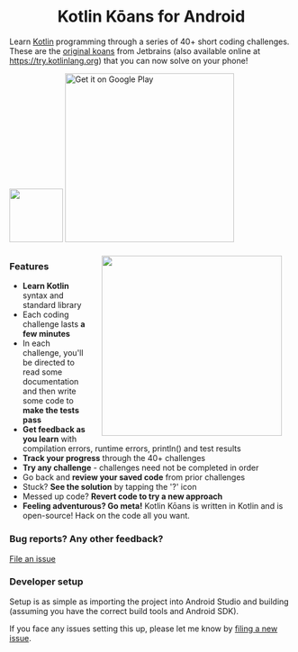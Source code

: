 <h1 align="center">Kotlin Kōans for Android</h1>

Learn [Kotlin][kotlin] programming through a series of 40+ short coding challenges. These are the [original koans](https://github.com/Kotlin/kotlin-koans) from Jetbrains (also available online at https://try.kotlinlang.org) that you can now solve on your phone!

<p>
    <a href='https://play.google.com/store/apps/details?id=me.vickychijwani.kotlinkoans&utm_source=github&utm_campaign=badge&pcampaignid=MKT-Other-global-all-co-prtnr-py-PartBadge-Mar2515-1'><img src='http://i.imgur.com/LPgOQzB.png' width='95px' vspace='10' /></a>
    <a href='https://play.google.com/store/apps/details?id=me.vickychijwani.kotlinkoans&utm_source=github&utm_campaign=badge&pcampaignid=MKT-Other-global-all-co-prtnr-py-PartBadge-Mar2515-1'><img alt='Get it on Google Play' src='https://play.google.com/intl/en_us/badges/images/generic/en_badge_web_generic.png' width='300px' /></a>
</p>

<img src="http://i.imgur.com/UTmcU39.gif" width="320" align="right" hspace="20">

### Features

- **Learn Kotlin** syntax and standard library
- Each coding challenge lasts **a few minutes**
- In each challenge, you'll be directed to read some documentation and then write some code to **make the tests pass**
- **Get feedback as you learn** with compilation errors, runtime errors, println() and test results
- **Track your progress** through the 40+ challenges
- **Try any challenge** - challenges need not be completed in order
- Go back and **review your saved code** from prior challenges
- Stuck? **See the solution** by tapping the '?' icon
- Messed up code? **Revert code to try a new approach**
- **Feeling adventurous? Go meta!** Kotlin Kōans is written in Kotlin and is open-source! Hack on the code all you want.


### Bug reports? Any other feedback?

[File an issue](/issues)


### Developer setup

Setup is as simple as importing the project into Android Studio and building (assuming you have the correct build tools and Android SDK).

If you face any issues setting this up, please let me know by [filing a new issue](/issues/new).


[kotlin]: https://kotlinlang.org/
[playstore]: https://play.google.com/store/apps/details?id=me.vickychijwani.kotlinkoans
